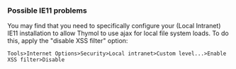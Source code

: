 ### Possible IE11 problems

You may find that you need to specifically configure your (Local Intranet) IE11 installation to allow Thymol to use ajax for local file system loads. To do this, apply the "disable XSS filter" option:

    Tools>Internet Options>Security>Local intranet>Custom level...>Enable XSS filter>Disable
